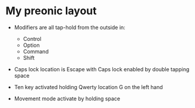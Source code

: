 # My preonic layout

- Modifiers are all tap-hold from the outside in:
    - Control
    - Option
    - Command
    - Shift

- Caps lock location is Escape with Caps lock enabled by double tapping space
- Ten key activated holding Qwerty location G on the left hand
- Movement mode activate by holding space


